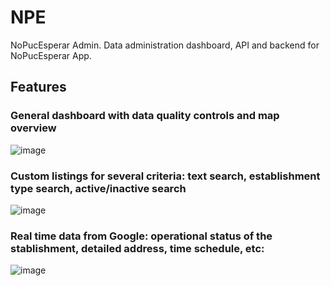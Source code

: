 # NPE
NoPucEsperar Admin. Data administration dashboard, API and backend for NoPucEsperar App.

## Features
### General dashboard with data quality controls and map overview  

![image](https://github.com/alejandro-amo/NPE/assets/1114811/05b97d1c-cb2f-4736-94aa-ef0995f526af)

### Custom listings for several criteria: text search, establishment type search, active/inactive search

![image](https://github.com/alejandro-amo/NPE/assets/1114811/9b2c95fb-6def-476f-b19d-bd73d2a161ff)

### Real time data from Google: operational status of the stablishment, detailed address, time schedule, etc:

![image](https://github.com/alejandro-amo/NPE/assets/1114811/7ffe2aa2-a9d3-4a46-a21e-ced46ba8c329)
